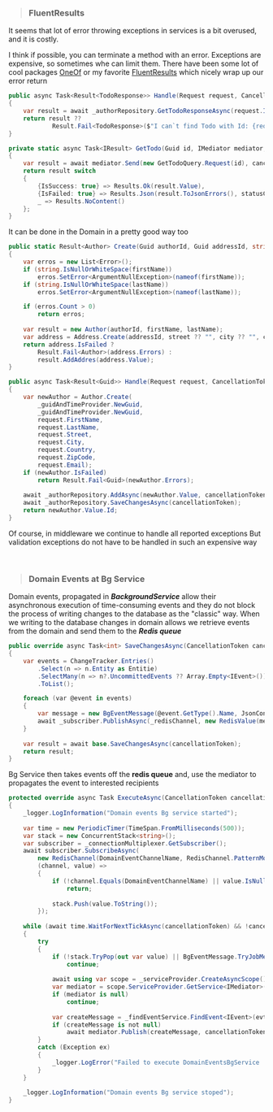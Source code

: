 > ### FluentResults

It seems that lot of error throwing exceptions in services
is a bit overused, and it is costly.

I think if possible, you can terminate a method with an error.
Exceptions are expensive, so sometimes whe can limit them.
There have been some lot of cool packages [OneOf](https://github.com/mcintyre321/OneOf) or my favorite [FluentResults](https://github.com/altmann/FluentResults)
which nicely wrap up our error return

```c#
public async Task<Result<TodoResponse>> Handle(Request request, CancellationToken cancellationToken)
{
    var result = await _authorRepository.GetTodoResponseAsync(request.Id, cancellationToken);
    return result ?? 
            Result.Fail<TodoResponse>($"I can`t find Todo with Id: {request.Id}");
}
```

```c#
private static async Task<IResult> GetTodo(Guid id, IMediator mediator, CancellationToken cancellationToken)
{
    var result = await mediator.Send(new GetTodoQuery.Request(id), cancellationToken);
    return result switch
    {
        {IsSuccess: true} => Results.Ok(result.Value),
        {IsFailed: true} => Results.Json(result.ToJsonErrors(), statusCode: StatusCodes.Status500InternalServerError),
        _ => Results.NoContent()
    };
}
```

It can be done in the Domain in a pretty good way too

```c#
public static Result<Author> Create(Guid authorId, Guid addressId, string firstName, string lastName, string? street, string? city, string? country, string? zipCode, string email)
{
    var erros = new List<Error>();
    if (string.IsNullOrWhiteSpace(firstName))
        erros.SetError<ArgumentNullException>(nameof(firstName));
    if (string.IsNullOrWhiteSpace(lastName))
        erros.SetError<ArgumentNullException>(nameof(lastName));

    if (erros.Count > 0)
        return erros;
    
    var result = new Author(authorId, firstName, lastName);
    var address = Address.Create(addressId, street ?? "", city ?? "", country ?? "", zipCode ?? "", email, result);
    return address.IsFailed ? 
        Result.Fail<Author>(address.Errors) : 
        result.AddAddres(address.Value);
}
```

```c#
public async Task<Result<Guid>> Handle(Request request, CancellationToken cancellationToken)
{
    var newAuthor = Author.Create(
        _guidAndTimeProvider.NewGuid, 
        _guidAndTimeProvider.NewGuid, 
        request.FirstName, 
        request.LastName, 
        request.Street, 
        request.City, 
        request.Country, 
        request.ZipCode, 
        request.Email);
    if (newAuthor.IsFailed)
        return Result.Fail<Guid>(newAuthor.Errors);
    
    await _authorRepository.AddAsync(newAuthor.Value, cancellationToken);
    await _authorRepository.SaveChangesAsync(cancellationToken);
    return newAuthor.Value.Id;
}
```

Of course, in middleware we continue to handle all reported exceptions
But validation exceptions do not have to be handled in such an expensive way

<br />

> ### Domain Events at Bg Service

Domain events, propagated in ***BackgroundService*** allow their asynchronous execution of time-consuming events 
and they do not block the process of writing changes to the database as the "classic" way.
When we writing to the database changes in domain allows we retrieve events from the domain and send 
them to the ***Redis queue***

```c#
public override async Task<int> SaveChangesAsync(CancellationToken cancellationToken = default)
{
    var events = ChangeTracker.Entries()
        .Select(n => n.Entity as Entitie)
        .SelectMany(n => n?.UncommittedEvents ?? Array.Empty<IEvent>())
        .ToList();

    foreach (var @event in events)
    {
        var message = new BgEventMessage(@event.GetType().Name, JsonConvert.SerializeObject(@event));
        await _subscriber.PublishAsync(_redisChannel, new RedisValue(message.ToString()));
    }
    
    var result = await base.SaveChangesAsync(cancellationToken);
    return result;
}
```

Bg Service then takes events off the **redis queue** and, use the mediator to propagates the event
to interested recipients

```c#
protected override async Task ExecuteAsync(CancellationToken cancellationToken)
{
    _logger.LogInformation("Domain events Bg service started");
    
    var time = new PeriodicTimer(TimeSpan.FromMilliseconds(500));
    var stack = new ConcurrentStack<string>();
    var subscriber = _connectionMultiplexer.GetSubscriber();
    await subscriber.SubscribeAsync(
        new RedisChannel(DomainEventChannelName, RedisChannel.PatternMode.Literal), 
        (channel, value) =>
        {
            if (!channel.Equals(DomainEventChannelName) || value.IsNullOrEmpty)
                return;
                
            stack.Push(value.ToString());
        });
    
    while (await time.WaitForNextTickAsync(cancellationToken) && !cancellationToken.IsCancellationRequested)
    {
        try
        {
            if (!stack.TryPop(out var value) || BgEventMessage.TryJobMessage(value) is not { } evtMessage)
                continue;
            
            await using var scope = _serviceProvider.CreateAsyncScope();
            var mediator = scope.ServiceProvider.GetService<IMediator>();
            if (mediator is null)
                continue;
            
            var createMessage = _findEventService.FindEvent<IEvent>(evtMessage.EventType, evtMessage.EventMessage);
            if (createMessage is not null)
                await mediator.Publish(createMessage, cancellationToken);
        }
        catch (Exception ex)
        {
            _logger.LogError("Failed to execute DomainEventsBgService '{ExMessage}'", ex.Message);
        }
    }
    
    _logger.LogInformation("Domain events Bg service stoped");
}
```
